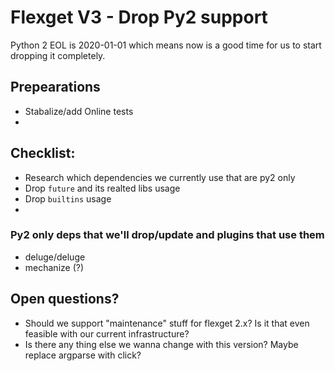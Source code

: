 # Flexget V3 - Drop Py2 support

Python 2 EOL is 2020-01-01 which means now is a good time for us to start dropping it completely.

## Prepearations 

- Stabalize/add Online tests
- 

## Checklist:

- Research which dependencies we currently use that are py2 only
- Drop `future` and its realted libs usage
- Drop `builtins` usage
- 

### Py2 only deps that we'll drop/update and plugins that use them

- deluge/deluge
- mechanize (?)

## Open questions?

- Should we support "maintenance" stuff for flexget 2.x? Is it that even feasible with our current infrastructure?
- Is there any thing else we wanna change with this version? Maybe replace argparse with click?

